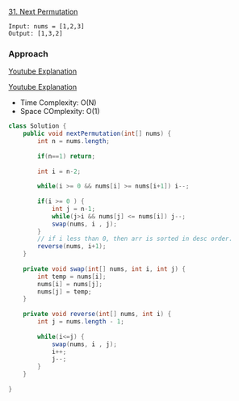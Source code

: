 
[31. Next Permutation](https://leetcode.com/problems/next-permutation/)

```text
Input: nums = [1,2,3]
Output: [1,3,2]
```

### Approach 

[Youtube Explanation](https://www.youtube.com/watch?v=LuLCLgMElus&t=4s)

[Youtube Explanation](https://www.youtube.com/watch?v=6qXO72FkqwM)

- Time Complexity: O(N)
- Space COmplexity: O(1)

```java
class Solution {
    public void nextPermutation(int[] nums) {
        int n = nums.length;
        
        if(n==1) return;
        
        int i = n-2;
        
        while(i >= 0 && nums[i] >= nums[i+1]) i--;
        
        if(i >= 0 ) {
            int j = n-1;
            while(j>i && nums[j] <= nums[i]) j--;
            swap(nums, i , j);
        }
        // if i less than 0, then arr is sorted in desc order.
        reverse(nums, i+1);
    }
    
    private void swap(int[] nums, int i, int j) {
        int temp = nums[i];
        nums[i] = nums[j];
        nums[j] = temp;
    }
    
    private void reverse(int[] nums, int i) {
        int j = nums.length - 1;
        
        while(i<=j) {
            swap(nums, i , j);
            i++;
            j--;
        }
    }
    
}
```